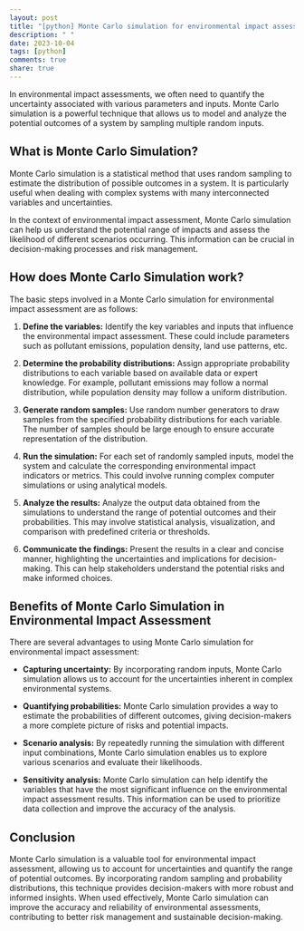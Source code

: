 ```yaml
---
layout: post
title: "[python] Monte Carlo simulation for environmental impact assessment"
description: " "
date: 2023-10-04
tags: [python]
comments: true
share: true
---
```


In environmental impact assessments, we often need to quantify the uncertainty associated with various parameters and inputs. Monte Carlo simulation is a powerful technique that allows us to model and analyze the potential outcomes of a system by sampling multiple random inputs.

## What is Monte Carlo Simulation?

Monte Carlo simulation is a statistical method that uses random sampling to estimate the distribution of possible outcomes in a system. It is particularly useful when dealing with complex systems with many interconnected variables and uncertainties.

In the context of environmental impact assessment, Monte Carlo simulation can help us understand the potential range of impacts and assess the likelihood of different scenarios occurring. This information can be crucial in decision-making processes and risk management.

## How does Monte Carlo Simulation work?

The basic steps involved in a Monte Carlo simulation for environmental impact assessment are as follows:

1. **Define the variables:** Identify the key variables and inputs that influence the environmental impact assessment. These could include parameters such as pollutant emissions, population density, land use patterns, etc.

2. **Determine the probability distributions:** Assign appropriate probability distributions to each variable based on available data or expert knowledge. For example, pollutant emissions may follow a normal distribution, while population density may follow a uniform distribution.

3. **Generate random samples:** Use random number generators to draw samples from the specified probability distributions for each variable. The number of samples should be large enough to ensure accurate representation of the distribution.

4. **Run the simulation:** For each set of randomly sampled inputs, model the system and calculate the corresponding environmental impact indicators or metrics. This could involve running complex computer simulations or using analytical models.

5. **Analyze the results:** Analyze the output data obtained from the simulations to understand the range of potential outcomes and their probabilities. This may involve statistical analysis, visualization, and comparison with predefined criteria or thresholds.

6. **Communicate the findings:** Present the results in a clear and concise manner, highlighting the uncertainties and implications for decision-making. This can help stakeholders understand the potential risks and make informed choices.

## Benefits of Monte Carlo Simulation in Environmental Impact Assessment

There are several advantages to using Monte Carlo simulation for environmental impact assessment:

- **Capturing uncertainty:** By incorporating random inputs, Monte Carlo simulation allows us to account for the uncertainties inherent in complex environmental systems.

- **Quantifying probabilities:** Monte Carlo simulation provides a way to estimate the probabilities of different outcomes, giving decision-makers a more complete picture of risks and potential impacts.

- **Scenario analysis:** By repeatedly running the simulation with different input combinations, Monte Carlo simulation enables us to explore various scenarios and evaluate their likelihoods.

- **Sensitivity analysis:** Monte Carlo simulation can help identify the variables that have the most significant influence on the environmental impact assessment results. This information can be used to prioritize data collection and improve the accuracy of the analysis.

## Conclusion

Monte Carlo simulation is a valuable tool for environmental impact assessment, allowing us to account for uncertainties and quantify the range of potential outcomes. By incorporating random sampling and probability distributions, this technique provides decision-makers with more robust and informed insights. When used effectively, Monte Carlo simulation can improve the accuracy and reliability of environmental assessments, contributing to better risk management and sustainable decision-making.